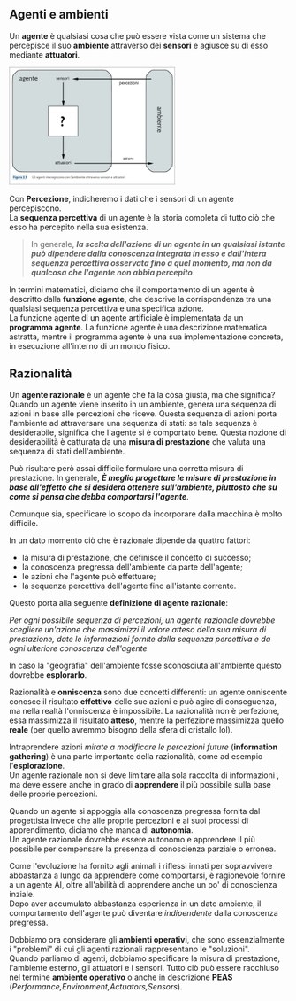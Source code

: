 ## Agenti e ambienti
Un **agente** è qualsiasi cosa che può essere vista come un sistema che percepisce il suo **ambiente** attraverso dei **sensori** e agiusce su di esso mediante **attuatori**.  

<img src="image.png" width=300>  

Con **Percezione**, indicheremo i dati che i sensori di un agente percepiscono.  
La **sequenza percettiva** di un agente è la storia completa di tutto ciò che esso ha percepito nella sua esistenza.  

> In generale, ***la scelta dell'azione di un agente in un qualsiasi istante può dipendere dalla conoscenza integrata in esso e dall'intera sequenza percettiva osservata fino a quel momento, ma non da qualcosa che l'agente non abbia percepito***.  

In termini matematici, diciamo che il comportamento di un agente è descritto dalla **funzione agente**, che descrive la corrispondenza tra una qualsiasi sequenza percettiva e una specifica azione.  
La funzione agente di un agente artificiale è implementata da un **programma agente**.  La funzione agente è una descrizione matematica astratta, mentre il programma agente è una sua implementazione concreta, in esecuzione all'interno di un mondo fisico.  
## Razionalità  
Un **agente razionale** è un agente che fa la cosa giusta, ma che significa?  
Quando un agente viene inserito in un ambiente, genera una sequenza di azioni in base alle percezioni che riceve. Questa sequenza di azioni porta l'ambiente ad attraversare una sequenza di stati: se tale sequenza è desiderabile, significa che l'agente si è comportato bene. Questa nozione di desiderabilità è catturata da una **misura di prestazione** che valuta una sequenza di stati dell'ambiente.  

Può risultare però assai difficile formulare una corretta misura di prestazione. In generale, ***È meglio progettare le misure di prestazione in base all'effetto che si desidera ottenere sull'ambiente, piuttosto che su come si pensa che debba comportarsi l'agente***.  

Comunque sia, specificare lo scopo da incorporare dalla macchina è molto difficile.

In un dato momento ciò che è razionale dipende da quattro fattori:  
+ la misura di prestazione, che definisce il concetto di successo;
+ la conoscenza pregressa dell'ambiente da parte dell'agente;  
+ le azioni che l'agente può effettuare;
+ la sequenza percettiva dell'agente fino all'istante corrente.

Questo porta alla seguente **definizione di agente razionale**:

*Per ogni possibile sequenza di percezioni, un agente razionale dovrebbe scegliere un'azione che massimizzi il valore atteso della sua misura di prestazione, date le informazioni fornite dalla sequenza percettiva e da ogni ulteriore conoscenza dell'agente*  

In caso la "geografia" dell'ambiente fosse sconosciuta all'ambiente questo dovrebbe **esplorarlo**.  

Razionalità e **onniscenza** sono due concetti differenti: un agente onniscente conosce il risultato **effettivo** delle sue azioni e può agire di conseguenza, ma nella realtà l'onniscenza è impossibile. La razionalità non è perfezione, essa massimizza il risultato **atteso**, mentre la perfezione massimizza quello **reale** (per quello avremmo bisogno della sfera di cristallo lol).  

Intraprendere azioni *mirate a modificare le percezioni future* (**information gathering**) è una parte importante della razionalità, come ad esempio l'**esplorazione**.  
Un agente razionale non si deve limitare alla sola raccolta di informazioni , ma deve essere anche in grado di **apprendere** il più possibile sulla base delle proprie percezioni.

Quando un agente si appoggia alla conoscenza pregressa fornita dal progettista invece che alle proprie percezioni e ai suoi processi di apprendimento, diciamo che manca di **autonomia**.  
Un agente razionale dovrebbe essere autonomo e apprendere il più possibile per compensare la presenza di conoscienza parziale o erronea.  

Come l'evoluzione ha fornito agli animali i riflessi innati per sopravvivere abbastanza a lungo da apprendere come comportarsi, è ragionevole fornire a un agente AI, oltre all'abilità di apprendere anche un po' di conoscienza inziale.  
Dopo aver accumulato abbastanza esperienza in un dato ambiente, il comportamento dell'agente può diventare *indipendente* dalla conoscenza pregressa.  

Dobbiamo ora considerare gli **ambienti operativi**, che sono essenzialmente i "problemi" di cui gli agenti razionali rappresentano le "soluzioni".  
Quando parliamo di agenti, dobbiamo specificare la misura di prestazione, l'ambiente esterno, gli attuatori e i sensori. Tutto ciò può essere racchiuso nel termine **ambiente operativo** o anche in descrizione **PEAS** (*Performance,Environment,Actuators,Sensors*).

